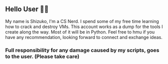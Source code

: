 ## Hello User 🐱‍👤
My name is Shizuko, I'm a CS Nerd.
I spend some of my free time learning how to crack and destroy VMs.
This account works as a dump for the tools I create along the way.
Most of it will be in Python. Feel free to hmu if you have any recommendation, looking forward to connect and exchange ideas.
### Full responsibility for any damage caused by my scripts, goes to the user. (Please take care)
